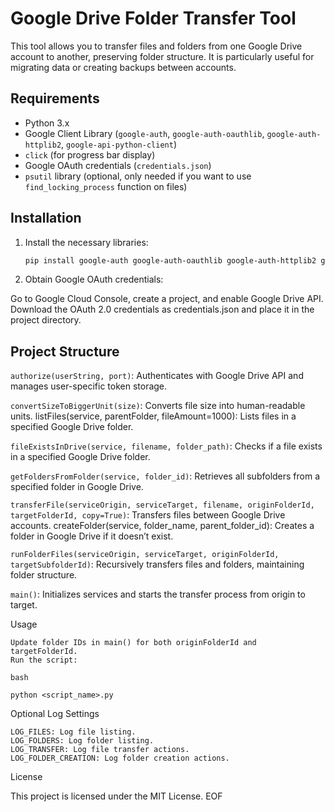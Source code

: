 # Google Drive Folder Transfer Tool

This tool allows you to transfer files and folders from one Google Drive account to another, preserving folder structure. It is particularly useful for migrating data or creating backups between accounts.

## Requirements

- Python 3.x
- Google Client Library (`google-auth`, `google-auth-oauthlib`, `google-auth-httplib2`, `google-api-python-client`)
- `click` (for progress bar display)
- Google OAuth credentials (`credentials.json`)
- `psutil` library (optional, only needed if you want to use `find_locking_process` function on files)

## Installation

1. Install the necessary libraries:
   ```bash
   pip install google-auth google-auth-oauthlib google-auth-httplib2 google-api-python-client click psutil
   ```

2. Obtain Google OAuth credentials:

  Go to Google Cloud Console, create a project, and enable Google Drive API.
  Download the OAuth 2.0 credentials as credentials.json and place it in the project directory.

## Project Structure

`authorize(userString, port)`: Authenticates with Google Drive API and manages user-specific token storage.

`convertSizeToBiggerUnit(size)`: Converts file size into human-readable units.
  listFiles(service, parentFolder, fileAmount=1000): Lists files in a specified Google Drive folder.

`fileExistsInDrive(service, filename, folder_path)`: Checks if a file exists in a specified Google Drive folder.

`getFoldersFromFolder(service, folder_id)`: Retrieves all subfolders from a specified folder in Google Drive.

`transferFile(serviceOrigin, serviceTarget, filename, originFolderId, targetFolderId, copy=True)`: Transfers files between Google Drive accounts.
  createFolder(service, folder_name, parent_folder_id): Creates a folder in Google Drive if it doesn’t exist.

`runFolderFiles(serviceOrigin, serviceTarget, originFolderId, targetSubfolderId)`: Recursively transfers files and folders, maintaining folder structure.

`main()`: Initializes services and starts the transfer process from origin to target.

Usage

    Update folder IDs in main() for both originFolderId and targetFolderId.
    Run the script:

    bash

    python <script_name>.py

Optional Log Settings

    LOG_FILES: Log file listing.
    LOG_FOLDERS: Log folder listing.
    LOG_TRANSFER: Log file transfer actions.
    LOG_FOLDER_CREATION: Log folder creation actions.

License

This project is licensed under the MIT License. EOF
